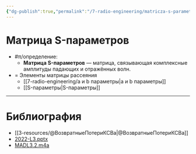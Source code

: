 ```yaml
---
{"dg-publish":true,"permalink":"/7-radio-engineering/matricza-s-parametrov/","title":"Матрица S-параметров"}
---
```



# Матрица S-параметров

- #π/определение:
	- **Матрица S-параметров** — матрица, связывающая комплексные амплитуды падающих и отражённых волн.
- = Элементы матрицы рассеяния
	- [[7-radio-engineering/a и b параметры\|a и b параметры]]
	- [[S-параметры\|S-параметры]]

---

# Библиография

- [[3-resources/@ВозвратныеПотериКСВa\|@ВозвратныеПотериКСВa]]
- [2022-L3.pptx](file:///C:%5CUsers%5CMojo%5CiCloudDrive%5C_university%5CIllarionov%5Clecture-presentations%5C2022-L3.pptx)
- [MADL3.2.m4a](file:///C:%5CUsers%5CMojo%5CiCloudDrive%5C_university%5CIllarionov%5Clecture-recording%5CMADL3.2.m4a)

